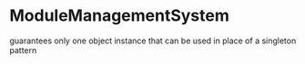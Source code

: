 # ModuleManagementSystem
guarantees only one object instance that can be used in place of a singleton pattern
